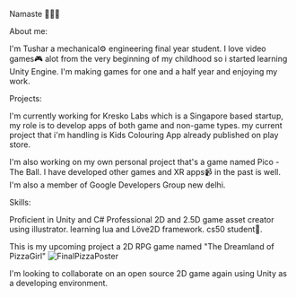 Namaste 🙏🙏🙏

About me:

I'm Tushar a mechanical⚙️ engineering final year student.
I love video games🎮 alot from the very beginning of my childhood
so i started learning Unity Engine.
I'm making games for one and a half year and enjoying my work.




Projects:

I'm currently working for Kresko Labs which is a Singapore based startup,
my role is to develop apps of both game and non-game types.
my current project that i'm handling is Kids Colouring App already published
on play store.

I'm also working on my own personal project that's a game named Pico - The Ball.
I have developed other games and XR apps📹 in the past is well.
I'm also a member of Google Developers Group new delhi.

Skills:

Proficient in Unity and C#
Professional 2D and 2.5D game asset creator using illustrator.
learning lua and Löve2D framework.
cs50 student🎲.



This is my upcoming project a 2D RPG game named "The Dreamland of PizzaGirl"
![FinalPizzaPoster](https://user-images.githubusercontent.com/51854903/133062730-4db62829-91ad-4bb3-a5a3-d4491bcb1583.png)

I'm looking to collaborate on an open source 2D game again using Unity as a developing environment.

<!--
**its-tkc/its-tkc** is a ✨ _special_ ✨ repository because its `README.md` (this file) appears on your GitHub profile.

Here are some ideas to get you started:

- 🔭 I’m currently working on ...
- 🌱 I’m currently learning ...
- 👯 I’m looking to collaborate on ...
- 🤔 I’m looking for help with ...
- 💬 Ask me about ...
- 📫 How to reach me: ...
- 😄 Pronouns: ...
- ⚡ Fun fact: ...
-->
